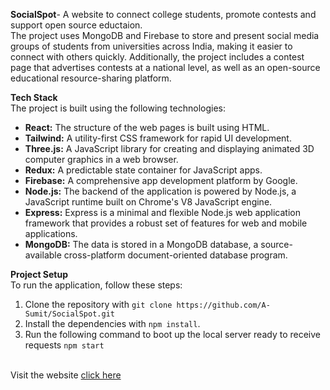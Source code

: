 **SocialSpot**- A website to connect college students, promote contests and support open source eductaion. <br/>
The project uses MongoDB and Firebase to store and present social media groups of students from universities across India, making it easier to connect with others quickly. Additionally, the project includes a contest page that advertises contests at a national level, as well as an open-source educational resource-sharing platform.

**Tech Stack**  
The project is built using the following technologies:

- **React:** The structure of the web pages is built using HTML.
- **Tailwind:** A utility-first CSS framework for rapid UI development.
- **Three.js:** A JavaScript library for creating and displaying animated 3D computer graphics in a web browser.
- **Redux:** A predictable state container for JavaScript apps.
- **Firebase:** A comprehensive app development platform by Google.
- **Node.js:** The backend of the application is powered by Node.js, a JavaScript runtime built on Chrome's V8 JavaScript engine.
- **Express:** Express is a minimal and flexible Node.js web application framework that provides a robust set of features for web and mobile applications.
- **MongoDB:** The data is stored in a MongoDB database, a source-available cross-platform document-oriented database program.

**Project Setup**  
To run the application, follow these steps:

1. Clone the repository with `git clone https://github.com/A-Sumit/SocialSpot.git`
2. Install the dependencies with `npm install`.
3. Run the following command to boot up the local server ready to receive requests `npm start`

<br/>
Visit the website
 <a  href="https://socialspot-zvw7.onrender.com">click here</a>
